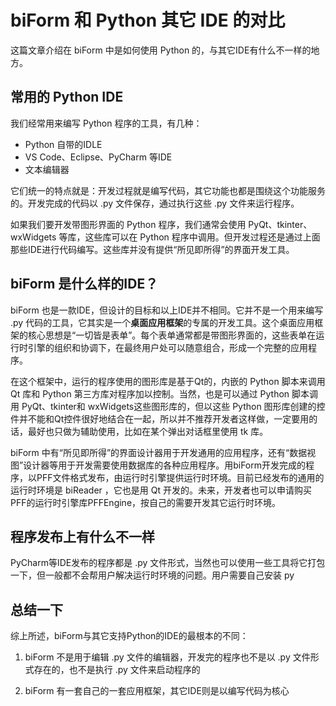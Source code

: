 # biForm 和 Python 其它 IDE 的对比

这篇文章介绍在 biForm 中是如何使用 Python 的，与其它IDE有什么不一样的地方。

## 常用的 Python IDE

我们经常用来编写 Python 程序的工具，有几种：

- Python 自带的IDLE
- VS Code、Eclipse、PyCharm 等IDE
- 文本编辑器

它们统一的特点就是：开发过程就是编写代码，其它功能也都是围绕这个功能服务的。开发完成的代码以 .py 文件保存，通过执行这些 .py 文件来运行程序。

如果我们要开发带图形界面的 Python 程序，我们通常会使用 PyQt、tkinter、wxWidgets 等库，这些库可以在 Python 程序中调用。但开发过程还是通过上面那些IDE进行代码编写。这些库并没有提供“所见即所得”的界面开发工具。

## biForm 是什么样的IDE？

biForm 也是一款IDE，但设计的目标和以上IDE并不相同。它并不是一个用来编写 .py 代码的工具，它其实是一个**桌面应用框架**的专属的开发工具。这个桌面应用框架的核心思想是“一切皆是表单”。每个表单通常都是带图形界面的，这些表单在运行时引擎的组织和协调下，在最终用户处可以随意组合，形成一个完整的应用程序。

在这个框架中，运行的程序使用的图形库是基于Qt的，内嵌的 Python 脚本来调用 Qt 库和 Python 第三方库对程序加以控制。当然，也是可以通过 Python 脚本调用 PyQt、tkinter和 wxWidgets这些图形库的，但以这些 Python 图形库创建的控件并不能和Qt控件很好地结合在一起，所以并不推荐开发者这样做，一定要用的话，最好也只做为辅助使用，比如在某个弹出对话框里使用 tk 库。

biForm 中有“所见即所得”的界面设计器用于开发通用的应用程序，还有“数据视图”设计器等用于开发需要使用数据库的各种应用程序。用biForm开发完成的程序，以PFF文件格式发布，由运行时引擎提供运行时环境。目前已经发布的通用的运行时环境是 biReader ，它也是用 Qt 开发的。未来，开发者也可以申请购买PFF的运行时引擎库PFFEngine，按自己的需要开发其它运行时环境。

## 程序发布上有什么不一样

PyCharm等IDE发布的程序都是 .py 文件形式，当然也可以使用一些工具将它打包一下，但一般都不会帮用户解决运行时环境的问题。用户需要自己安装 py

## 总结一下

综上所述，biForm与其它支持Python的IDE的最根本的不同：

1. biForm 不是用于编辑 .py 文件的编辑器，开发完的程序也不是以 .py 文件形式存在的，也不是执行 .py 文件来启动程序的

2. biForm 有一套自己的一套应用框架，其它IDE则是以编写代码为核心


